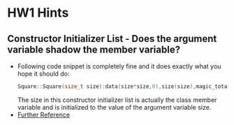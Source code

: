 # HW1 Hints

## Constructor Initializer List - Does the argument variable shadow the member variable?
- Following code snippet is completely fine and it does exactly what you hope it should do:
  ```c++
  Square::Square(size_t size):data(size*size,0),size(size),magic_total((size*(size*size+1))/2){}
  ```
  The size in this constructor initializer list is actually the class member variable and is initialized to the value of the argument variable size.
- [Further Reference](https://stackoverflow.com/questions/6185020/initializing-member-variables-using-the-same-name-for-constructor-arguments-as-f)
